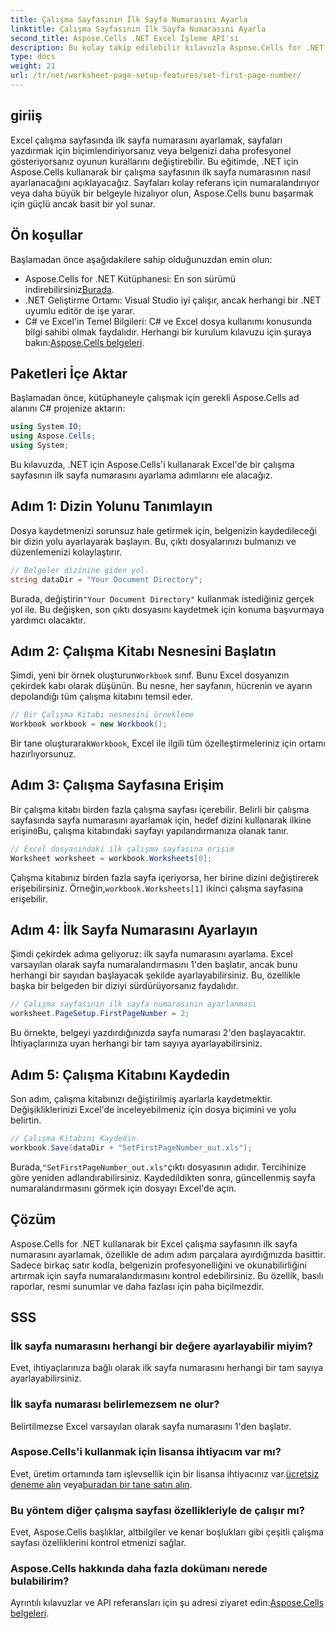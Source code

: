 ```yaml
---
title: Çalışma Sayfasının İlk Sayfa Numarasını Ayarla
linktitle: Çalışma Sayfasının İlk Sayfa Numarasını Ayarla
second_title: Aspose.Cells .NET Excel İşleme API'si
description: Bu kolay takip edilebilir kılavuzla Aspose.Cells for .NET kullanarak Excel çalışma sayfalarında ilk sayfa numarasının nasıl ayarlanacağını öğrenin. Adım adım talimatlar dahildir.
type: docs
weight: 21
url: /tr/net/worksheet-page-setup-features/set-first-page-number/
---
```

## giriiş
Excel çalışma sayfasında ilk sayfa numarasını ayarlamak, sayfaları yazdırmak için biçimlendiriyorsanız veya belgenizi daha profesyonel gösteriyorsanız oyunun kurallarını değiştirebilir. Bu eğitimde, .NET için Aspose.Cells kullanarak bir çalışma sayfasının ilk sayfa numarasının nasıl ayarlanacağını açıklayacağız. Sayfaları kolay referans için numaralandırıyor veya daha büyük bir belgeyle hizalıyor olun, Aspose.Cells bunu başarmak için güçlü ancak basit bir yol sunar.
## Ön koşullar
Başlamadan önce aşağıdakilere sahip olduğunuzdan emin olun:
-  Aspose.Cells for .NET Kütüphanesi: En son sürümü indirebilirsiniz[Burada](https://releases.aspose.com/cells/net/).
- .NET Geliştirme Ortamı: Visual Studio iyi çalışır, ancak herhangi bir .NET uyumlu editör de işe yarar.
- C# ve Excel'in Temel Bilgileri: C# ve Excel dosya kullanımı konusunda bilgi sahibi olmak faydalıdır.
 Herhangi bir kurulum kılavuzu için şuraya bakın:[Aspose.Cells belgeleri](https://reference.aspose.com/cells/net/).
## Paketleri İçe Aktar
Başlamadan önce, kütüphaneyle çalışmak için gerekli Aspose.Cells ad alanını C# projenize aktarın:
```csharp
using System.IO;
using Aspose.Cells;
using System;
```
Bu kılavuzda, .NET için Aspose.Cells'i kullanarak Excel'de bir çalışma sayfasının ilk sayfa numarasını ayarlama adımlarını ele alacağız.
## Adım 1: Dizin Yolunu Tanımlayın
Dosya kaydetmenizi sorunsuz hale getirmek için, belgenizin kaydedileceği bir dizin yolu ayarlayarak başlayın. Bu, çıktı dosyalarınızı bulmanızı ve düzenlemenizi kolaylaştırır.
```csharp
// Belgeler dizinine giden yol.
string dataDir = "Your Document Directory";
```
 Burada, değiştirin`"Your Document Directory"` kullanmak istediğiniz gerçek yol ile. Bu değişken, son çıktı dosyasını kaydetmek için konuma başvurmaya yardımcı olacaktır.
## Adım 2: Çalışma Kitabı Nesnesini Başlatın
 Şimdi, yeni bir örnek oluşturun`Workbook` sınıf. Bunu Excel dosyanızın çekirdek kabı olarak düşünün. Bu nesne, her sayfanın, hücrenin ve ayarın depolandığı tüm çalışma kitabını temsil eder.
```csharp
// Bir Çalışma Kitabı nesnesini örnekleme
Workbook workbook = new Workbook();
```
 Bir tane oluşturarak`Workbook`, Excel ile ilgili tüm özelleştirmeleriniz için ortamı hazırlıyorsunuz.
## Adım 3: Çalışma Sayfasına Erişim
Bir çalışma kitabı birden fazla çalışma sayfası içerebilir. Belirli bir çalışma sayfasında sayfa numarasını ayarlamak için, hedef dizini kullanarak ilkine erişin`0`Bu, çalışma kitabındaki sayfayı yapılandırmanıza olanak tanır.
```csharp
// Excel dosyasındaki ilk çalışma sayfasına erişim
Worksheet worksheet = workbook.Worksheets[0];
```
 Çalışma kitabınız birden fazla sayfa içeriyorsa, her birine dizini değiştirerek erişebilirsiniz. Örneğin,`workbook.Worksheets[1]` ikinci çalışma sayfasına erişebilir.
## Adım 4: İlk Sayfa Numarasını Ayarlayın
Şimdi çekirdek adıma geliyoruz: ilk sayfa numarasını ayarlama. Excel varsayılan olarak sayfa numaralandırmasını 1'den başlatır, ancak bunu herhangi bir sayıdan başlayacak şekilde ayarlayabilirsiniz. Bu, özellikle başka bir belgeden bir diziyi sürdürüyorsanız faydalıdır.
```csharp
// Çalışma sayfasının ilk sayfa numarasının ayarlanması
worksheet.PageSetup.FirstPageNumber = 2;
```
Bu örnekte, belgeyi yazdırdığınızda sayfa numarası 2'den başlayacaktır. İhtiyaçlarınıza uyan herhangi bir tam sayıya ayarlayabilirsiniz.
## Adım 5: Çalışma Kitabını Kaydedin
Son adım, çalışma kitabınızı değiştirilmiş ayarlarla kaydetmektir. Değişikliklerinizi Excel'de inceleyebilmeniz için dosya biçimini ve yolu belirtin.
```csharp
// Çalışma Kitabını Kaydedin.
workbook.Save(dataDir + "SetFirstPageNumber_out.xls");
```
 Burada,`"SetFirstPageNumber_out.xls"`çıktı dosyasının adıdır. Tercihinize göre yeniden adlandırabilirsiniz. Kaydedildikten sonra, güncellenmiş sayfa numaralandırmasını görmek için dosyayı Excel'de açın.
## Çözüm
Aspose.Cells for .NET kullanarak bir Excel çalışma sayfasının ilk sayfa numarasını ayarlamak, özellikle de adım adım parçalara ayırdığınızda basittir. Sadece birkaç satır kodla, belgenizin profesyonelliğini ve okunabilirliğini artırmak için sayfa numaralandırmasını kontrol edebilirsiniz. Bu özellik, basılı raporlar, resmi sunumlar ve daha fazlası için paha biçilmezdir.
## SSS
### İlk sayfa numarasını herhangi bir değere ayarlayabilir miyim?  
Evet, ihtiyaçlarınıza bağlı olarak ilk sayfa numarasını herhangi bir tam sayıya ayarlayabilirsiniz.
### İlk sayfa numarası belirlemezsem ne olur?  
Belirtilmezse Excel varsayılan olarak sayfa numarasını 1'den başlatır.
### Aspose.Cells'i kullanmak için lisansa ihtiyacım var mı?  
 Evet, üretim ortamında tam işlevsellik için bir lisansa ihtiyacınız var.[ücretsiz deneme alın](https://releases.aspose.com/) veya[buradan bir tane satın alın](https://purchase.aspose.com/buy).
### Bu yöntem diğer çalışma sayfası özellikleriyle de çalışır mı?  
Evet, Aspose.Cells başlıklar, altbilgiler ve kenar boşlukları gibi çeşitli çalışma sayfası özelliklerini kontrol etmenizi sağlar.
### Aspose.Cells hakkında daha fazla dokümanı nerede bulabilirim?  
 Ayrıntılı kılavuzlar ve API referansları için şu adresi ziyaret edin:[Aspose.Cells belgeleri](https://reference.aspose.com/cells/net/).
